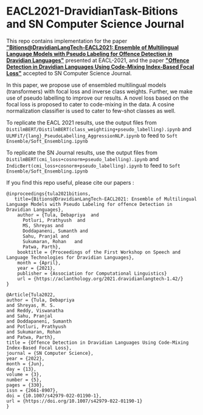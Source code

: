 # EACL2021-DravidianTask-Bitions and SN Computer Science Journal
This repo contains implementation for the paper <a href="https://aclanthology.org/2021.dravidianlangtech-1.42/"> <b>"Bitions@DravidianLangTech-EACL2021: Ensemble of Multilingual Language Models with Pseudo Labeling for Offence Detection in Dravidian Languages"</b></a> presented at EACL-2021, and the paper <a href="https://doi.org/10.1007/s42979-022-01190-1"><b>"Offence Detection in Dravidian Languages Using Code-Mixing Index-Based Focal Loss"</b></a> accepted to SN Computer Science Journal.

In this paper, we propose use of ensembled multilingual models (transformers) with focal loss and inverse class weights. Further, we make use of pseudo labelling to improve our results. A novel loss based on the focal loss is proposed to cater to code-mixing in the data. A cosine normalization classifier is used to cater to few-shot classes as well.

To replicate the EACL 2021 results, use the output files from ```DistilmBERT/DistilmBERT(class_weightiing+pseudo_labelling).ipynb``` and ```ULMFiT/{lang}_PseudoLabelling_AggressionNLP.ipynb``` to feed to ```Soft Ensemble/Soft_Ensembling.ipynb```

To replicate the SN Journal results, use the output files from ```DistilmBERT(cmi_loss+cosnorm+pseudo_labelling).ipynb``` and ```IndicBert(cmi_loss+cosnorm+pseudo_labelling).ipynb``` to feed to ```Soft Ensemble/Soft_Ensembling.ipynb```

If you find this repo useful, please cite our papers :
```
@inproceedings{tula2021bitions,
   title={Bitions@DravidianLangTech-EACL2021: Ensemble of Multilingual Language Models with Pseudo Labeling for offence Detection in Dravidian Languages},
    author = {Tula, Debapriya  and
      Potluri, Prathyush  and
      MS, Shreyas and
      Doddapaneni, Sumanth and
      Sahu, Pranjal and
      Sukumaran, Rohan   and
      Patwa, Parth},      
    booktitle = {Proceedings of the First Workshop on Speech and Language Technologies for Dravidian Languages},
    month = {April},
    year = {2021},
    publisher = {Association for Computational Linguistics}
    url = {https://aclanthology.org/2021.dravidianlangtech-1.42/}
}
```

```
@Article{Tula2022,
author = {Tula, Debapriya
and Shreyas, M. S.
and Reddy, Viswanatha
and Sahu, Pranjal
and Doddapaneni, Sumanth
and Potluri, Prathyush
and Sukumaran, Rohan
and Patwa, Parth},
title = {Offence Detection in Dravidian Languages Using Code-Mixing Index-Based Focal Loss},
journal = {SN Computer Science},
year = {2022},
month = {Jun},
day = {13},
volume = {3},
number = {5},
pages = {330},
issn = {2661-8907},
doi = {10.1007/s42979-022-01190-1},
url = {https://doi.org/10.1007/s42979-022-01190-1}
}
```
